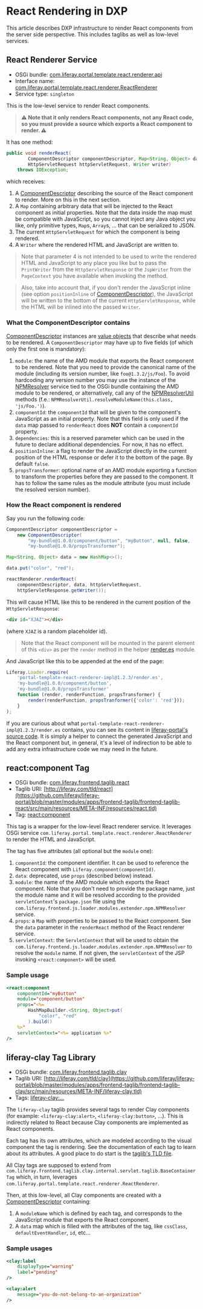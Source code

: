 # React Rendering in DXP

This article describes DXP infrastructure to render React components from the server side perspective. This includes taglibs as well as low-level services.

## React Renderer Service

-   OSGi bundle: [com.liferay.portal.template.react.renderer.api](https://github.com/liferay/liferay-portal/tree/master/modules/apps/portal-template/portal-template-react-renderer-api)
-   Interface name: [com.liferay.portal.template.react.renderer.ReactRenderer](https://github.com/liferay/liferay-portal/blob/master/modules/apps/portal-template/portal-template-react-renderer-api/src/main/java/com/liferay/portal/template/react/renderer/ReactRenderer.java)
-   Service type: `singleton`

This is the low-level service to render React components.

> **⚠ Note that it only renders React components, not any React code, so you must provide a source which exports a React component to render. ⚠**

It has one method:

```java
public void renderReact(
		ComponentDescriptor componentDescriptor, Map<String, Object> data,
		HttpServletRequest httpServletRequest, Writer writer)
	throws IOException;
```

which receives:

1. A [ComponentDescriptor](https://github.com/liferay/liferay-portal/blob/master/modules/apps/portal-template/portal-template-react-renderer-api/src/main/java/com/liferay/portal/template/react/renderer/ComponentDescriptor.java) describing the source of the React component to render. More on this in the next section.
2. A `Map` containing arbitrary data that will be injected to the React component as initial properties. Note that the data inside the map must be compatible with JavaScript, so you cannot inject any Java object you like, only primitive types, `Map`s, `Array`s, ... that can be serialized to JSON.
3. The current `HttpServletRequest` for which the component is being rendered.
4. A `Writer` where the rendered HTML and JavaScript are written to.

> Note that parameter 4 is not intended to be used to write the rendered HTML and JavaScript to any place you like but to pass the `PrintWriter` from the `HttpServletResponse` or the `JspWriter` from the `PageContext` you have available when invoking the method.

> Also, take into account that, if you don't render the JavaScript inline (see option `positionInline` of [ComponentDescriptor](https://github.com/liferay/liferay-portal/blob/master/modules/apps/portal-template/portal-template-react-renderer-api/src/main/java/com/liferay/portal/template/react/renderer/ComponentDescriptor.java)), the JavaScript will be written to the bottom of the current `HttpServletResponse`, while the HTML will be inlined into the passed `Writer`.

### What the ComponentDescriptor contains

[ComponentDescriptor](https://github.com/liferay/liferay-portal/blob/master/modules/apps/portal-template/portal-template-react-renderer-api/src/main/java/com/liferay/portal/template/react/renderer/ComponentDescriptor.java) instances are [value objects](https://en.wikipedia.org/wiki/Value_object) that describe what needs to be rendered. A `ComponentDescriptor` may have up to five fields (of which only the first one is mandatory):

1. `module`: the name of the AMD module that exports the React component to be rendered. Note that you need to provide the canonical name of the module (including its version number, like `foo@1.3.2/js/Foo`). To avoid hardcoding any version number you may use the instance of the [NPMResolver](https://github.com/liferay/liferay-portal/blob/master/modules/apps/frontend-js/frontend-js-loader-modules-extender-api/src/main/java/com/liferay/frontend/js/loader/modules/extender/npm/NPMResolver.java) service tied to the OSGi bundle containing the AMD module to be rendered, or alternatively, call any of the [NPMResolverUtil](https://github.com/liferay/liferay-portal/blob/master/modules/apps/frontend-js/frontend-js-loader-modules-extender-api/src/main/java/com/liferay/frontend/js/loader/modules/extender/npm/NPMResolverUtil.java) methods (f.e.: `NPMResolverUtil.resolveModuleName(this.class, 'js/Foo.')`).
2. `componentId`: the `componentId` that will be given to the component's JavaScript as an initial property. Note that this field is only used if the `data` map passed to `renderReact` does **NOT** contain a `componentId` property.
3. `dependencies`: this is a reserved parameter which can be used in the future to declare additional dependencies. For now, it has no effect.
4. `positionInline`: a flag to render the JavaScript directly in the current position of the HTML response or defer it to the bottom of the page. By default `false`.
5. `propsTransformer`: optional name of an AMD module exporting a function to transform the properties before they are passed to the component. It has to follow the same rules as the module attribute (you must include the resolved version number).

### How the React component is rendered

Say you run the following code:

```java
ComponentDescriptor componentDescriptor =
	new ComponentDescriptor(
		"my-bundle@1.0.0/component/button", "myButton", null, false,
		"my-bundle@1.0.0/propsTransformer");

Map<String, Object> data = new HashMap<>();

data.put("color", "red");

reactRenderer.renderReact(
	componentDescriptor, data, httpServletRequest,
	httpServletResponse.getWriter());
```

This will cause HTML like this to be rendered in the current position of the `HttpServletResponse`:

```html
<div id="XJAZ"></div>
```

(where `XJAZ` is a random placeholder id).

> Note that the React component will be mounted in the parent element of this `<div>` as per the `render` method in the helper [render.es](https://github.com/liferay/liferay-portal/blob/master/modules/apps/portal-template/portal-template-react-renderer-impl/src/main/resources/META-INF/resources/render.es.js) module.

And JavaScript like this to be appended at the end of the page:

```javascript
Liferay.Loader.require(
	'portal-template-react-renderer-impl@1.2.3/render.es',
	'my-bundle@1.0.0/component/button',
	'my-bundle@1.0.0/propsTransformer'
	function (render, renderFunction, propsTransformer) {
		render(renderFunction, propsTranformer({'color': 'red'}));
	}
);
```

If you are curious about what `portal-template-react-renderer-impl@1.2.3/render.es` contains, you can see its content in [liferay-portal's source code](https://github.com/liferay/liferay-portal/blob/master/modules/apps/portal-template/portal-template-react-renderer-impl/src/main/resources/META-INF/resources/render.es.js). It is simply a helper to connect the generated JavaScript and the React component but, in general, it's a level of indirection to be able to add any extra infrastructure code we may need in the future.

## react:component Tag

-   OSGi bundle: [com.liferay.frontend.taglib.react](https://github.com/liferay/liferay-portal/tree/master/modules/apps/frontend-taglib/frontend-taglib-react)
-   Taglib URI: [http://liferay.com/tld/react](https://github.com/liferay/liferay-portal/blob/master/modules/apps/frontend-taglib/frontend-taglib-react/src/main/resources/META-INF/resources/react.tld)
-   Tag: [<react:component>](https://github.com/liferay/liferay-portal/blob/master/modules/apps/frontend-taglib/frontend-taglib-react/src/main/java/com/liferay/frontend/taglib/react/servlet/taglib/ComponentTag.java)

This tag is a wrapper for the low-level React renderer service. It leverages OSGi service `com.liferay.portal.template.react.renderer.ReactRenderer` to render the HTML and JavaScript.

The tag has five attributes (all optional but the `module` one):

1. `componentId`: the component identifier. It can be used to reference the React component with `Liferay.component(componentId)`.
2. `data`: deprecated, use `props` (described below) instead.
3. `module`: the name of the AMD module which exports the React component. Note that you don't need to provide the package name, just the module name and it will be resolved according to the provided `servletContext`'s `package.json` file using the `com.liferay.frontend.js.loader.modules.extender.npm.NPMResolver` service.
4. `props`: a `Map` with properties to be passed to the React component. See the `data` parameter in the `renderReact` method of the React renderer service.
5. `servletContext`: the `ServletContext` that will be used to obtain the `com.liferay.frontend.js.loader.modules.extender.npm.NPMResolver` to resolve the `module` name. If not given, the `servletContext` of the JSP invoking `<react:component>` will be used.

### Sample usage

```jsp
<react:component
	componentId="myButton"
	module="component/button"
	props="<%=
		HashMapBuilder.<String, Object>put(
			"color", "red"
		).build()
	%>"
	servletContext="<%= application %>"
/>
```

## liferay-clay Tag Library

-   OSGi bundle: [com.liferay.frontend.taglib.clay](https://github.com/liferay/liferay-portal/tree/master/modules/apps/frontend-taglib/frontend-taglib-clay)
-   Taglib URI: [http://liferay.com/tld/clay](https://github.com/liferay/liferay-portal/blob/master/modules/apps/frontend-taglib/frontend-taglib-clay/src/main/resources/META-INF/liferay-clay.tld)
-   Tags: [<liferay-clay:...>](https://github.com/liferay/liferay-portal/tree/master/modules/apps/frontend-taglib/frontend-taglib-clay/src/main/java/com/liferay/frontend/taglib/clay/servlet/taglib)

The `liferay-clay` taglib provides several tags to render Clay components (for example: `<liferay-clay:alert>`, `<liferay-clay:button>`, ...). This is indirectly related to React because Clay components are implemented as React components.

Each tag has its own attributes, which are modeled according to the visual component the tag is rendering. See the documentation of each tag to learn about its attributes. A good place to do start is the [taglib's TLD file](https://github.com/liferay/liferay-portal/blob/master/modules/apps/frontend-taglib/frontend-taglib-clay/src/main/resources/META-INF/liferay-clay.tld).

All Clay tags are supposed to extend from `com.liferay.frontend.taglib.clay.internal.servlet.taglib.BaseContainerTag` which, in turn, leverages `com.liferay.portal.template.react.renderer.ReactRenderer`.

Then, at this low-level, all Clay components are created with a [ComponentDescriptor](https://github.com/liferay/liferay-portal/blob/master/modules/apps/portal-template/portal-template-react-renderer-api/src/main/java/com/liferay/portal/template/react/renderer/ComponentDescriptor.java) containing:

1. A `moduleName` which is defined by each tag, and corresponds to the JavaScript module that exports the React component.
2. A `data` map which is filled with the attributes of the tag, like `cssClass`, `defaultEventHandler`, `id`, etc...

### Sample usages

```jsp
<clay:label
	displayType="warning"
	label="pending"
/>
```

```jsp
<clay:alert
	message="you-do-not-belong-to-an-organization"
/>
```
